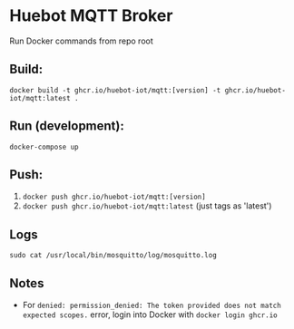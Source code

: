 # Huebot MQTT Broker

Run Docker commands from repo root

## Build:

`docker build -t ghcr.io/huebot-iot/mqtt:[version] -t ghcr.io/huebot-iot/mqtt:latest .`

## Run (development):

```
docker-compose up
```

## Push:

1. `docker push ghcr.io/huebot-iot/mqtt:[version]`
2. `docker push ghcr.io/huebot-iot/mqtt:latest` (just tags as 'latest')

## Logs

`sudo cat /usr/local/bin/mosquitto/log/mosquitto.log`

## Notes

- For `denied: permission_denied: The token provided does not match expected scopes.` error, login into Docker with `docker login ghcr.io`
